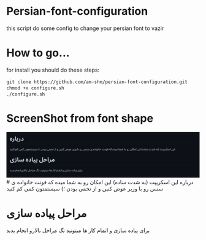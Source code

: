 # Persian-font-configuration
this script do some config to change your persian font to vazir

# How to go...
for install you should do these steps:

    git clone https://github.com/am-shm/persian-font-configuration.git
    chmod +x configure.sh
    ./configure.sh
  
# ScreenShot from font shape
<img src="https://github.com/am-shm/persian-font-configuration/blob/main/screen-shot.png">
# درباره 
این اسکریپت (به شدت ساده) این امکان رو به شما میده که فونت خانواده ی سنس رو با وزیر عوض کنین و از تخمی بودن ؛) سیستمتون کمی کم کنید

# مراحل پیاده سازی
برای پیاده سازی و اتمام کار ها میتونید تگ مراحل بالارو انجام بدید 

